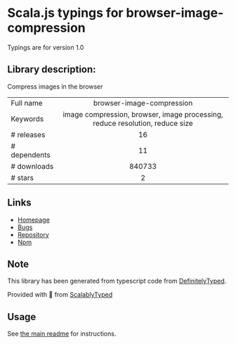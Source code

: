 
# Scala.js typings for browser-image-compression

Typings are for version 1.0

## Library description:
Compress images in the browser

|                    |                 |
| ------------------ | :-------------: |
| Full name          | browser-image-compression |
| Keywords           | image compression, browser, image processing, reduce resolution, reduce size |
| # releases         | 16 |
| # dependents       | 11 |
| # downloads        | 840733 |
| # stars            | 2 |

## Links
- [Homepage](https://github.com/Donaldcwl/browser-image-compression#readme)
- [Bugs](https://github.com/Donaldcwl/browser-image-compression/issues)
- [Repository](https://github.com/Donaldcwl/browser-image-compression)
- [Npm](https://www.npmjs.com/package/browser-image-compression)
    


## Note
This library has been generated from typescript code from [DefinitelyTyped](https://definitelytyped.org).

Provided with :purple_heart: from [ScalablyTyped](https://github.com/oyvindberg/ScalablyTyped)

## Usage
See [the main readme](../../readme.md) for instructions.



